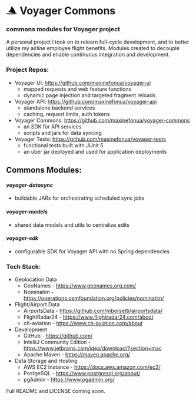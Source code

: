 # <img src="voyager-models/src/main/resources/images/logo.svg" width="30"> Voyager Commons
### commons modules for Voyager project
A personal project I took on to relearn full-cycle development, and to better utilize my airline employee flight benefits. Modules created to decouple dependencies and enable continuous integration and development.

### Project Repos:
- Voyager UI: https://github.com/maxinefonua/voyager-ui
  - mapped requests and web feature functions
  - dynamic page injection and  targeted fragment reloads
- Voyager API: https://github.com/maxinefonua/voyager-api
  - standalone backend services
  - caching, request limits, auth tokens
- Voyager Commons: https://github.com/maxinefonua/voyager-commons
  - an SDK for API services
  - scripts and jars for data syncing
- Voyager Tests: https://github.com/maxinefonua/voyager-tests
  - functional tests built with JUnit 5
  - an uber jar deployed and used for application deployments

## Commons Modules:
#### <i>voyager-datasync</i>
- buildable JARs for orchestrating scheduled sync jobs
#### <i>voyager-models</i>
- shared data models and utils to centralize edits
#### <i>voyager-sdk</i>
- configurable SDK for Voyager API with no Spring dependencies

### Tech Stack:
- Geolocation Data 
  - GeoNames - https://www.geonames.org.com/
  - Nominatim - https://operations.osmfoundation.org/policies/nominatim/
- Flight/Airport Data 
  - AirportsData - https://github.com/mborsetti/airportsdata/
  - FlightRadar24 - https://www.flightradar24.com/about
  - ch-aviation - https://www.ch-aviation.com/about
- Development 
  - GitHub - https://github.com/
  - IntelliJ Community Edition - https://www.jetbrains.com/idea/download/?section=mac
  - Apache Maven - https://maven.apache.org/
- Data Storage and Hosting
  - AWS EC2 Instance - https://docs.aws.amazon.com/ec2/
  - PostgeSQL - https://www.postgresql.org/about/
  - pgAdmin - https://www.pgadmin.org/

Full README and LICENSE coming soon.